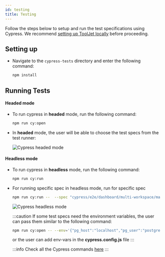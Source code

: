 ```yaml
---
id: testing
title: Testing
---
```


Follow the steps below to setup and run the test specifications using Cypress. We recommend [setting up ToolJet locally](/docs/contributing-guide/setup/macos) before proceeding.

## Setting up

- Navigate to the `cypress-tests` directory and enter the following command:
  ```bash
  npm install
  ```

## Running Tests
#### Headed mode
- To run cypress in **headed** mode, run the following command:
  ```bash
  npm run cy:open
  ```
- In **headed** mode, the user will be able to choose the test specs from the test runner:
  <div style={{textAlign: 'center'}}>
  
  <img className="screenshot-full" src="/img/testing/headed.png" alt="Cypress headed mode" />
  
  </div>

#### Headless mode

- To run cypress in **headless** mode, run the following command:
  ```bash
  npm run cy:run
  ```

- For running specific spec in headless mode, run for specific spec

  ```bash
  npm run cy:run --  --spec "cypress/e2e/dashboard/multi-workspace/manageSSO.cy.js
  ```

  <div style={{textAlign: 'center'}}>
  
  <img className="screenshot-full" src="/img/testing/headless.png" alt="Cypress headless mode" />
  
  </div>

  :::caution
  If some test specs need the environment variables, the user can pass them similar to the following command:
  ```bash
  npm run cy:open -- --env='{"pg_host":"localhost","pg_user":"postgres", "pg_password":"postgres"}'
  ```
  or the user can add env-vars in the **cypress.config.js** file
  :::


  :::info
  Check all the Cypress commands [here](https://docs.cypress.io/guides/guides/command-line#Commands)
  :::